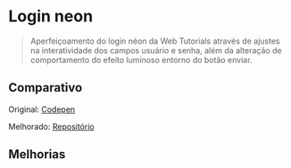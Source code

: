 # Login neon

> Aperfeiçoamento do login néon da Web Tutorials através de ajustes na interatividade dos campos usuário e senha, além da alteração de comportamento do efeito luminoso entorno do botão enviar.

## Comparativo

Original: [Codepen](https://codepen.io/WebTutorials/pen/abdyENw?fbclid=IwAR2zDtuG31_9X4IHSN7C0EsMymT41VCbShmN4ga9tIyGJ3BZBGNFsofsM_c)

Melhorado: [Repositório](https://gwolner.github.io/login-neon/)

## Melhorias
